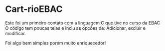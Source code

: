 # Cart-rioEBAC
Este foi um primeiro contato com a linguagem C que tive no curso da EBAC
O código tem poucas telas e inclu as opções de:
Adicionar, excluir e modificar.

Foi algo bem simples porém muito enriquecedor!
